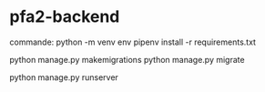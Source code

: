 # pfa2-backend

commande: 
python -m venv env 
pipenv install -r requirements.txt

python manage.py makemigrations
python manage.py migrate

python manage.py runserver